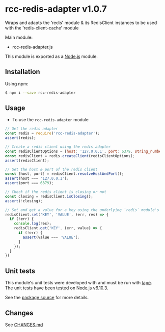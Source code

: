 # rcc-redis-adapter v1.0.7
Wraps and adapts the 'redis' module &amp; its RedisClient instances to be used with the 'redis-client-cache' module

Main module:
- rcc-redis-adapter.js

This module is exported as a [Node.js](https://nodejs.org) module.

## Installation

Using npm:
```bash
$ npm i --save rcc-redis-adapter
```

## Usage

* To use the `rcc-redis-adapter` module
```js
// Get the redis adapter
const redis = require('rcc-redis-adapter');
assert(redis);

// Create a redis client using the redis adapter
const redisClientOptions = {host: '127.0.0.1', port: 6379, string_number: true};
const redisClient = redis.createClient(redisClientOptions);
assert(redisClient);

// Get the host & port of the redis client
const [host, port] = redisClient.resolveHostAndPort();
assert(host === '127.0.0.1');
assert(port === 6379);

// Check if the redis client is closing or not
const closing = redisClient.isClosing();
assert(!closing);

// Set and get a value for a key using the underlying `redis` module's `RedisClient` instance's methods
redisClient.set('KEY', 'VALUE', (err, res) => {
  if (!err) {
    console.log(res);
    redisClient.get('KEY', (err, value) => {
      if (!err) {
        assert(value === 'VALUE');
      }
    });
  }
})
```

## Unit tests
This module's unit tests were developed with and must be run with [tape](https://www.npmjs.com/package/tape). The unit tests have been tested on [Node.js v6.10.3](https://nodejs.org/en/blog/release/v6.10.3).  

See the [package source](https://github.com/byron-dupreez/rcc-redis-adapter) for more details.

## Changes
See [CHANGES.md](./CHANGES.md)